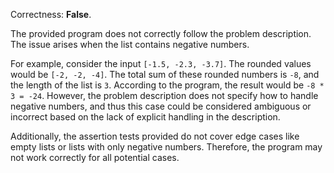 Correctness: **False**.

The provided program does not correctly follow the problem description. The issue arises when the list contains negative numbers. 

For example, consider the input `[-1.5, -2.3, -3.7]`. The rounded values would be `[-2, -2, -4]`. The total sum of these rounded numbers is `-8`, and the length of the list is `3`. According to the program, the result would be `-8 * 3 = -24`. However, the problem description does not specify how to handle negative numbers, and thus this case could be considered ambiguous or incorrect based on the lack of explicit handling in the description.

Additionally, the assertion tests provided do not cover edge cases like empty lists or lists with only negative numbers. Therefore, the program may not work correctly for all potential cases.